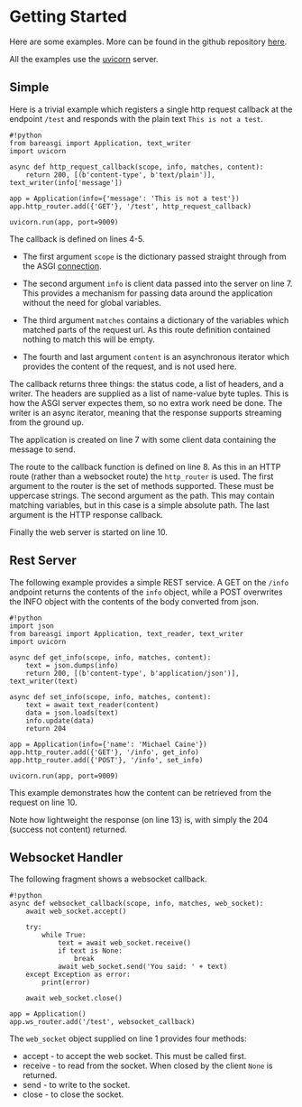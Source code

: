 # Getting Started

Here are some examples. More can be found in the github repository
[here](https://github.com/rob-blackbourn/bareasgi/tree/master/examples).

All the examples use the [uvicorn](https://www.uvicorn.org/) server.

## Simple

Here is a trivial example which registers a single http request callback at the endpoint `/test`
and responds with the plain text `This is not a test`.

    #!python
    from bareasgi import Application, text_writer
    import uvicorn

    async def http_request_callback(scope, info, matches, content):
        return 200, [(b'content-type', b'text/plain')], text_writer(info['message'])

    app = Application(info={'message': 'This is not a test'})
    app.http_router.add({'GET'}, '/test', http_request_callback)

    uvicorn.run(app, port=9009)

The callback is defined on lines 4-5.

* The first argument `scope` is the dictionary passed straight through
  from the ASGI [connection](https://asgi.readthedocs.io/en/latest/specs/www.html#connection-scope).

* The second argument `info` is client data passed into the server on line 7. This provides a mechanism for
  passing data around the application without the need for global variables.

* The third argument `matches` contains a dictionary of the variables which matched parts
  of the request url. As this route definition contained nothing to match this will be empty.

* The fourth and last argument `content` is an asynchronous iterator which provides the content of
  the request, and is not used here.

The callback returns three things: the status code, a list of headers, and a writer. The headers
are supplied as a list of name-value byte tuples. This is how the ASGI server expectes them, so no
extra work need be done. The writer is an async iterator, meaning that the response supports streaming
from the ground up.

The application is created on line 7 with some client data containing the message to send.

The route to the callback function is defined on line 8. As this in an HTTP route (rather
than a websocket route) the `http_router` is used. The first argument to the router is the set of methods
supported. These must be uppercase strings. The second argument as the path. This may contain matching
variables, but in this case is a simple absolute path. The last argument is the HTTP response
callback.

Finally the web server is started on line 10.

## Rest Server

The following example provides a simple REST service. A GET on the `/info` andpoint
returns the contents of the `info` object, while a POST overwrites the INFO object with
the contents of the body converted from json.

    #!python
    import json
    from bareasgi import Application, text_reader, text_writer
    import uvicorn

    async def get_info(scope, info, matches, content):
        text = json.dumps(info)
        return 200, [(b'content-type', b'application/json')], text_writer(text)

    async def set_info(scope, info, matches, content):
        text = await text_reader(content)
        data = json.loads(text)
        info.update(data)
        return 204

    app = Application(info={'name': 'Michael Caine'})
    app.http_router.add({'GET'}, '/info', get_info)
    app.http_router.add({'POST'}, '/info', set_info)

    uvicorn.run(app, port=9009)

This example demonstrates how the content can be retrieved from the request on line 10.

Note how lightweight the response (on line 13) is, with simply the 204 (success not content) returned.

## Websocket Handler

The following fragment shows a websocket callback.

    #!python
    async def websocket_callback(scope, info, matches, web_socket):
        await web_socket.accept()

        try:
            while True:
                text = await web_socket.receive()
                if text is None:
                    break
                await web_socket.send('You said: ' + text)
        except Exception as error:
            print(error)

        await web_socket.close()

    app = Application()
    app.ws_router.add('/test', websocket_callback)

The `web_socket` object supplied on line 1 provides four methods:

* accept - to accept the web socket. This must be called first.
* receive - to read from the socket. When closed by the client `None` is returned.
* send - to write to the socket.
* close - to close the socket.
